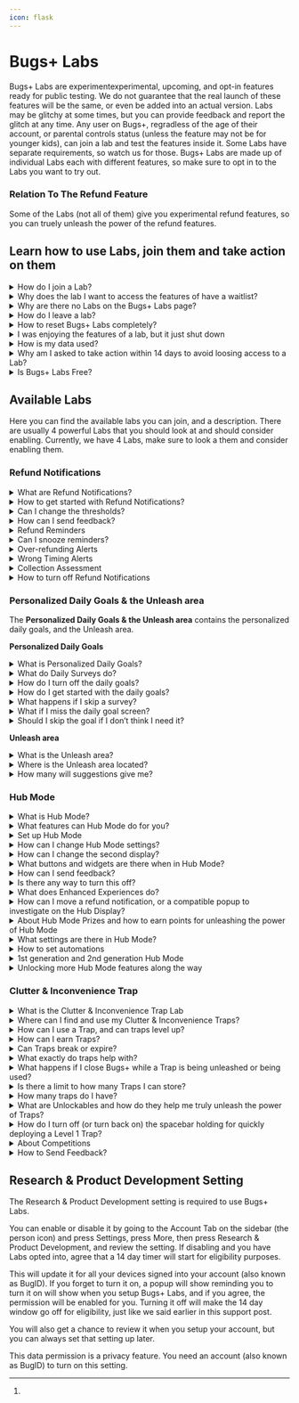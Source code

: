 ```yaml
---
icon: flask
---
```


# Bugs+ Labs

Bugs+ Labs are experimentexperimental, upcoming, and opt-in features ready for public testing. We do not guarantee that the real launch of these features will be the same, or even be added into an actual version. Labs may be glitchy at some times, but you can provide feedback and report the glitch at any time. Any user on Bugs+, regradless of the age of their account, or parental controls status (unless the feature may not be for younger kids), can join a lab and test the features inside it. Some Labs have separate requirements, so watch us for those. Bugs+ Labs are made up of individual Labs each with different features, so make sure to opt in to the Labs you want to try out.

### Relation To The Refund Feature

Some of the Labs (not all of them) give you experimental refund features, so you can truely unleash the power of the refund features.

## Learn how to use Labs, join them and take action on them

<details>

<summary>How do I join a Lab?</summary>

**To join a Lab, you will need to follow these steps to choose Labs to opt into:**

1. Go to the More tab on the sidebar (the 3 dots icon)
2. Tap Bugs+ Labs
3. Choose a lab you want to configure or opt into.
4. Follow the steps on the screen.

</details>

<details>

<summary>Why does the lab I want to access the features of have a waitlist?</summary>

Some labs require applying or waiting, while others, are open to the whole public. If you are given the option to **Add me to the waitlist** or **Apply To Access This Feature**, tap it, and we will consider adding you, or adding you to the lab when it gets released to the whole public. If you are given the option to **Join & Enable This Lab’s Features**, tap it and join the lab.

The best thing is that if you join a lab, the Bugs+ Labs features will stay until you leave or the lab shuts down.

If you get waitlisted, the wait won’t take long, so watch for the notification that says you get access!

Some Labs do this to make it so there is not too many people turning on a Lab in a short amount of time.

</details>

<details>

<summary>Why are there no Labs on the Bugs+ Labs page?</summary>

If there are no labs, there may be some Labs available but we did not roll out access to your user account. Rolling out is very quick, so make sure to stay tuned for new Labs there.

Also, some labs may require parental controls to be disabled, for example, if it has interaction features that we did not approve for kids yet)

</details>

<details>

<summary>How do I leave a lab?</summary>

Bugs+ Labs is made up of individual labs. If you want to opt out of a lab, you will need to do them separately. Labs are not enabled by default.

**You can follow these steps to choose a lab to leave:**

1. Go to the More sidebar tab (the 3 dots icon)
2. Press Bugs+ Labs
3. Select the lab you no longer want to be apart of
4. Press Opt Out & Reset Lab Data. This will opt you out of the lab, and remove associated data with the lab you chose.
5. Confirm that you want to opt out. You can always come back to a lab you opted out of, but it won’t contain your lab data.

**How to remove lab or test data when a lab shuts down:**\
If a lab shuts down or converts to an actual feature, we won’t transfer the data, since we may do major updates to it, but we will remove the lab data and if it turns into a feature, you can use new lab data. This is for privacy and compatibility reasons. There is no action that needs to be taken to do this, it is automatic, and we remove data within minutes or even seconds of shutdown.

</details>

<details>

<summary>How to reset Bugs+ Labs completely?</summary>

If you just want to opt out of a Lab, please follow the steps for leaving a Lab instead of resetting Bugs+ Labs. That will still remove that Lab’s data if you leave a Lab.

**If you want to reset everything in Bugs+ Labs instead of a simple leave, follow these steps:**

1. Go to the More tab on the sidebar (the 3 dots)
2. Press and hold the Bugs+ Labs button
3. After 3 seconds of holding the button, it should turn orange. Continue holding it.
4. After a few extra seconds, it will turn red and a 3 second cancellable countdown will start and it will say to continue holding to reset Bugs+ Labs.
5. When it says Reset Complete, stop holding. The Research & Product Development setting will turn off, all labs will be left, and the lab data will be removed. This won’t delete your game data.

</details>

<details>

<summary>I was enjoying the features of a lab, but it just shut down</summary>

Labs may shut down at any time with or without notice. This is since we can no longer handle a Lab, but usually we keep them. However, the best reason could be that the Lab has turned into an actual feature, thanks to your hard work, data and feedback. A simple test can go very far and turn into a feature release. This is not always the reason, but could be a possible reason.

</details>

<details>

<summary>How is my data used?</summary>

**Throughout all Labs:**

We don’t track your Bugs+ Labs data, but we may collect some essential data like how many times the user unleashed the power of a Labs feature, or at least tried to. We don’t create ”Lab Profiles” of you to try to track you down.

**Specific Labs:**

You can send Feedback or Glitch Reports to a Lab. We may try to see how many times you used a feature, unleashed the power of a feature, or tried to.

</details>

<details>

<summary>Why am I asked to take action within 14 days to avoid loosing access to a Lab?</summary>

Some Labs have strict guideline, while others have soft guidelines. Strict guidelines mean that you always need to follow them, while soft guidelines, you only need to follow the guidelines to maintain access, but you still need to follow the Bugs+ Rules all the time.

This means, if you don’t follow the suggested steps within 14 days, you will loose access to that specific Lab, but you will still maintain access to other Labs if possible. You will get reminders on the first day of that happening, the seventh day, then the last day of when you will loose access.

We will even give you reasoning.

The eligibility countdowns are lab-specific.

You can still use Bugs+ Labs during the countdown, but with limits, and don’t expect to go that far without fixing the issue.

<mark style="color:red;">**What will happen during that time? We won’t allow feedback, Glitch Reports, or collect required data during this time, if you miss the 14 days window, then if you want access back, you will need to go through any waitlists, and do any required steps, and any Lab data will be deleted as well.**</mark>

If you continue to loose access to a Lab a lot of times, you may get banned from Bugs+ since may be taking up resources and if a waitlist the time from the person who has accepted your request and any others for the Lab.

You may also get this notification if you are not using the Lab (for manually used Labs) or on Bugs+ (for continuous reminder or alert Labs, like detecting things in Bugs+, or reminding you of things, the reminder does not need to go off, but you still need to use Bugs+)

</details>

<details>

<summary>Is Bugs+ Labs Free?</summary>

{% hint style="success" %}
## Yes, Bugs+ Labs Is Free! $0, 0 Bug Points, 0 Stars, and 0 Refund Credits

Bugs+ Labs is always free and it will always be. No credit card required, no hidden fees, just helpful testing. This is like most other features in Bugs+. (I mean by most, things that dont cost Bug Points)
{% endhint %}

</details>

## Available Labs

Here you can find the available labs you can join, and a description. There are usually 4 powerful Labs that you should look at and should consider enabling. Currently, we have 4 Labs, make sure to look a them and consider enabling them.

### Refund Notifications

<details>

<summary>What are Refund Notifications?</summary>

Refund Notifications let you get reminders of when your Collection may be cluttered with duplicate cards, when you are refunding too many cards in a short amount of time (usually 15 minutes or less), or when it may not be a good time to refund (short on cards in your Collection). You get them via popups, and the duplicate detection feature will check for too many duplicates (more than 4 of the same card) regularly, but it is not real time checking, it happens every several minutes.

Refund Notifications are currently the first and main Lab.

</details>

<details>

<summary>How to get started with Refund Notifications?</summary>

Firstly, make sure you have an account (also known as BugID), if not, create one and merge signed out data with the new account.&#x20;

**Then, follow these steps:**

1. Go to the More tab on the sidebar (the 3 dots icon)
2. Tap Bugs+ Labs
3. Select Refund Notifications
4. Follow the steps on the screen.

</details>

<details>

<summary>Can I change the thresholds?</summary>

Currently you can’t change the sensitivity or add custom rules of what you think each notification should be, but the good news is that we may add this feature later on, and we have chose the thresholds based on user experience.

You can still send us feedback so we can add this feature or change the default thresholds or send us a Glitch Report, but it needs to involve a glitch to send Glitch Reports.

</details>

<details>

<summary>How can I send feedback?</summary>

You can send feedback by pressing Send Feedback after getting 3 Refund Notification. You can also send Glitch Reports from that Lab’s settings.

</details>

<details>

<summary>Refund Reminders</summary>

Refund Reminders are part of Refund Notifications. This will give you reminders for when you should start looking through your collection to refund cards. One card with lots of duplicate wont trigger it, so you need at least 2 different cards that have lots of duplicates for the alert to trigger. This comes with the Refund Notifications Lab.

</details>

<details>

<summary>Can I snooze reminders?</summary>

You can snooze reminders until you close Bugs+ by clicking the snooze button on the reminder.

</details>

<details>

<summary>Over-refunding Alerts</summary>

You can get alerts for when you seem to be refunding too many trading cards in a short amount of time. This comes with the Refund Notifications Lab.

</details>

<details>

<summary>Wrong Timing Alerts</summary>

You can get alerts for when it may not be a good time for refunding since you are short on trading cards, which could help users build up on trading cards when their Collection is very small, so they are more likely to build up. This comes with the Refund Notifications Lab.

</details>

<details>

<summary>Collection Assessment</summary>

With Collection Assessment, it can review your collection and give you a score. You can access this score by going to the Collection tab on the sidebar (the SD card icon) and clicking the circled check mark icon.

You can also see the score when investigating a Refund Notification.

You can also see the score on the Collection Assessment option in Hub Mode.

On the page, you will see a score name (see below), a colour for the score, and there will be 5 rings around the icon, and some will be coloured up or greyed out based on the score.

**What scores can I get?**

* **Good** - No cluttered trading cards (maintaining under 4 trading cards per card type), and at least 3 cards that are not Common or Uncommon. Colour: Green, 5 rings filled up.
* **Good - Collection can be improved** - 1 cluttered trading card (a card type that has more than 4 trading cards), or/and not having at least 2 cards that are not Common or Uncommon. Colour: Green, 4 rings filled up.
* **Average - Collection should be improved** - 2-3 cluttered trading cards (a card type that has more than 4 trading cards). Colour: Yellow, 3 rings filled up.
* **Attention needed - Collection needs improving** - 4-5 cluttered trading cards, or having more than 2000 Bug Points but less than 8000 Bug Points but have less than 10 trading cards. Colour: Orange, 2 rings filled up.
* **Trading card collection emergency - Collection must be improved** - More than 6 cluttered trading cards, or having 8000 Bug Points but have less than 25 trading cards. Colour: Red, 1 ring filled up.

**Taking Action:**

* This is your chance to remove the clutter before you find problems with it. You will get help along the way.
* The way to take action is to unleash the power of the refund assistant, sometimes it requires buying trading cards.
* If you are doing other things, use Hub Mode to multitask.
* The more severe the alert, the faster you should act.
* You might not notice it, but just like real life cleaning, it’s a good idea to clear your collection.

- The scoring assistant will give you more detail, but you can also activate the AI refund assistant as well straight from that screen without needing to go back to the main Collection area.

</details>

<details>

<summary>How to turn off Refund Notifications</summary>

To turn off Refund Notifications, follow the same steps for turning off a Lab.

1. Go to the More sidebar tab (the 3 dots icon)

2) Press Bugs+ Labs
3) Select Refund Notifications
4) Press Opt Out & Reset Lab Data. This will opt you out of Refund Notifications. Even though it mentions a reset, it won’t reset anything unless Refund Notifications stores something like settings.
5) Confirm that you want to opt out. You can always come back to Refund Notifications.

</details>

### Personalized Daily Goals & the Unleash area

The **Personalized Daily Goals & the Unleash area** contains the personalized daily goals, and the Unleash area.

**Personalized Daily Goals**

<details>

<summary>What is Personalized Daily Goals?</summary>

When enabled, Once a day, Bugs+ will ask you if you want a daily goal. If so, a short survey will show to personalize the goals further. The goals are based off the survey responses and your data. This is generated by AI. This can help you plan what you will do in Bugs+.

</details>

<details>

<summary>What do Daily Surveys do?</summary>

Daily Surveys will help the AI with selecting a goal for you. You will get this when you choose you want a goal on the popup. They are very short surveys, but they will still help.

</details>

<details>

<summary>How do I turn off the daily goals?</summary>

To do this, follow the same steps for opting out of a lab.

**You can follow these steps to choose a lab to leave:**

1. Go to the More sidebar tab (the 3 dots icon)
2. Press Bugs+ Labs
3. Select Personalized Daily Goals
4. Press Opt Out & Reset Lab Data. This will opt you out of the lab, and remove associated data with the lab you chose.
5. Confirm that you want to opt out. You can always come back to a lab you opted out of, but it won’t contain your lab data.

</details>

<details>

<summary>How do I get started with the daily goals?</summary>

Firstly, make sure you have an account (also known as BugID), if not, create one and merge signed out data with the new account.&#x20;

**Then, follow these steps:**

1. Go to the More tab on the sidebar (the 3 dots icon)
2. Tap Bugs+ Labs
3. Select Personalized Daily Goals
4. Follow the steps on the screen

</details>

<details>

<summary>What happens if I skip a survey?</summary>

You will still get a goal unless you chose No Thanks on the queetion asking if you want a goal for today, but it won’t be personalized, and it will only get it from your game data.

</details>

<details>

<summary>What if I miss the daily goal screen?</summary>

You will need to wait another day. This is since it is a **daily goal** not an on demand goal, but we may change it so if you miss the window or forget, you can get reminders.

</details>

<details>

<summary>Should I skip the goal if I don’t think I need it?</summary>

You should see and screenshot the goal for reference later on today, since you may not know you may need it, but it is up to you.

</details>

**Unleash area**

<details>

<summary>What is the Unleash area?</summary>

Part of **The Personalized Daily Goals & the Unleash area** Lab, it contains the Unleash area. The Unleash area shows suggestions on what power you could actually be unleashing. From new Labs, to suggestions and more, you may find your new best feature or get a good insight.

You can even setup new features with it.

</details>

<details>

<summary>Where is the Unleash area located?</summary>

You can find the Unleash area after enabling the associated Lab by going to the More tab on the sidebar (the 3 dots) and clicking the “Unleash the power of“ button.

Or, if you want to find new powers to unleash while you do other things, go to the “Unleash & Setup“ area on Hub Mode. However, setting up new features straight from the hub requires Level 37, but you can always plan to setup features by discovering features to setup with Unleash & Setup.

</details>

<details>

<summary>How many will suggestions give me?</summary>

You will get as many useful and relevant suggestions as possible.

</details>

### Hub Mode <a href="#research-development" id="research-development"></a>

<details>

<summary>What is Hub Mode?</summary>

Hub Mode lets you nominate a computer that is signed into your BugID to act as a Hub while inactive. The Hub you add is like a second display while you are using your other computer, and you can do lots of things with it.

</details>

<details>

<summary>What features can Hub Mode do for you?</summary>

You can do these features, and more, right from your Hub:

* **Check notifications:** There is no longer a need to close what you are doing to check your notifications - you can do it from Hub Mode.
* **Check your Bug Points and Stars balance, plus check your Level & XP**: You can check on your balance without switching windows.
* **Check on the Common & Uncommon (and sometimes other rarity) Shop items**: You can quickly buy Common and Uncommon trading cards from the Hub Display, but nothing else. You need to use the Main Display for the Shop if you want more exclusive items. You will get reminded if you try to get an item that is not available to buy on Hub Mode, and to use your Main Display. **If you have Level 15 in Bugs+, you can also get Rare items from Hub Mode not just only Common & Uncommon.**
* **Use it as an optional second display for some quizzes**: On some quizzes like the ones where you have to find what bug is that, you can put the image bigger on the Hub and the responses and question on the main screen.
* **Check your Collection and refund trading cards**: Need to get some quick Bug Points while you are actively doing another things?  Or, want to see how your collection is going? You also can see your collection and refund trading cards on the Hub.
* **Tips & tricks while you progress through the game**: While you are doing other things, the Hub will show some tips for you to unleash the power of every once in a while. (If you don’t remove the Tips widget, if you did, you will need to add it back.)
* **Hub enhanced or exclusive experiences**: Some parts in Bugs+ take advantage of the second display, or require one.
* **Widgets**: Check on your widgets, whether if it is daily quest widgets, or checking your notification count.

- **And Many More**: There may be some we have not documented, and also, watch out for Lab updates and unleash the power of them!

</details>

<details>

<summary>Set up Hub Mode</summary>

Firstly, make sure you have opted into the Lab, since this is an experiment.

1. Firstly, you will setup the main device. You can always change this later. See the steps below to learn how.
2. Go to the More tab on the sidebar (the 3 dots), and press Setup Hub Mode. Make sure to do this on the Main device (the one you normally use as the main display)
3. Then, confirm that this is the main device. It should say that you will need to do this on the second device. Keep the screen open while you setup the second device.
4. On the Hub Device (the second display), go to the More tab on the sidebar (the 3 dots icon), and press Setup Hub Mode.
5. It should popup saying that there is a main display, and this device will be the Hub Device. You can choose to continue with the Hub Mode setup, or to change the Main display.
6. Choose how to activate Hub Mode. You can either choose after 9 seconds inactivity time, or by tapping Hub Mode on the Home tab on the sidebar (the house icon, but it is opened by default every time you open Bugs+, if you don’t change the tab). You can always activate Hub Mode via the Home tab regardless of setting. Choosing 9 seconds inactivity time will close off what you are doing on Bugs+, so be careful when using this during a quiz or a time sensitive event.
7. Add widgets to Hub Mode, or leave it with the default widgets. Widgets are useful information cards on Hub Mode.
8. Choose every how often to update Hub Mode. You can choose every 4 seconds for people who use Hub Mode a lot, or every 9 seconds for people who don’t usually use hub mode. Timing matters since if you launch an activity that involves Hub Mode, it will wait, but it may be slower for Hub Mode to change to the activity. Hub mode will always update every 4 seconds in a time sensitive activity.
9. Confirm your settings and click Ok.
10. On the first device, press Sync Hub Mode to finish Hub Mode setup, or re-open Bugs+ anytime to sync.

You can always change your settings later.

</details>

<details>

<summary>How can I change Hub Mode settings?</summary>

When the Hub Device is in Hub Mode, tap Hub Mode Settings. Or, go to the More tab (the 3 dots icon) on the sidebar on the second device, and press Setup Hub Mode. You won’t have to go through the setup again if it is already setup, so you can easily change settings.

</details>

<details>

<summary>How can I change the second display?</summary>

Firstly, access Hub Mode Settings. When the Hub Device is in Hub Mode, tap Hub Mode Settings. Or, go to the More tab (the 3 dots icon) on the sidebar on the second device, and press Setup Hub Mode.

Then, select Re-Nominate Hub Device. On the device you want to promote to be the Hub, go to the More tab (the 3 dots icon) on the sidebar, press Setup Hub Mode and select Make This Device The Hub, and confirm. Then, on the primary display (the old Hub) press Next, then OK on the screen you we’re on before.

</details>

<details>

<summary>What buttons and widgets are there when in Hub Mode?</summary>

Here are the menu items on the main screen of the Hub Device while in Hub Mode:

* Notifications
* Trading Cards (Collection)
* Shop
* Currency & Levels (check on your Bug Points, Stars, Levels & XP)
* Enhanced Experiences (if there is a Hub Mode Enhanced Experience, you can load it quickly here if it is not refreshing in the time you want it to).
* Daily Quests (check on your daily quests before you go on to do it)

- Hub Mode Settings
- Send Hub Mode Feedback (will only show when you are invited to give feedback. Invites are random while you are playing.)
- Collection Assessment (only available if the Refund Notifications Lab is enabled)
- Tips & Tricks (you can also see a single tip that changes by using the Tips widget)
- Unleash & Setup (requires Level 37) (setup new features for your Main Device straight from the Hub)
- We will add more over time after we think we need more, and after the Lab is confirmed to not shut down.

Here are the widgets you can add (add, remove or arrange them in the Widgets area of Hub Mode Settings, you can add up to 4 widgets (sometimes you can add up to 5 if you unlocked the ability to), make sure not to clutter your screen, 2 widgets if fine but you can add more.):

* Tips & Tricks (get tips while you play, this is the widget enabled by default.)
* Notifications Count (check your amount of notifications without going to check)
* Daily Quests Status (check if there are new quests, or if you have completed some and need to claim the rewards)
* Feedback Opportunities (see the time until your next opportunity to send feedback)
* Level (check on your level quickly)
* Bug Points count (requires Level 10, or else you have to check manually from Currency & Levels) (check the amount of Bug Points you have quickly)

- We are adding more widgets over time after we have confirmed that the Lab is not shutting down.

</details>

<details>

<summary>How can I send feedback?</summary>

Watch out for Send Hub Mode Feedback to appear on the Hub Display. This will appear randomly, and will remove itself after a few minutes after appearing, so make sure to look for that. You can get reminders on when you can send feedback by adding the Feedback Opportunities widget. The widget will flash when it’s close to a opportunity to send feedback, so it may not be for you if you don’t want flashing widgets.

</details>

<details>

<summary>Is there any way to turn this off?</summary>

Yes there is! You can do it with the same way that you turn off a single Lab.\
We would like your feedback if possible, so wait for the feedback period to come first, it’s optional, but appreciated.

</details>

<details>

<summary>What does Enhanced Experiences do?</summary>

Enhanced Experiences are areas in Bugs+ that take advantage of 2 computers at the same time, or require one.

</details>

<details>

<summary>How can I move a refund notification, or a compatible popup to investigate on the Hub Display?</summary>

If you select Move To Hub Display on a refund notification, you can quickly see the context on the Hub Display, and take action if needed, without dropping what you are doing.

Some other popups may have a system like this as well.

</details>

<details>

<summary>About Hub Mode Prizes and how to earn points for unleashing the power of Hub Mode</summary>

**The real answer is - Hub Mode gives rewards:**

If you unleash the power of Hub Mode a lot, we will give you rewards. You can check your prize status in the Rewards & Freebies area in Hub Mode Settings.

**What Prizes May I Claim?:**

* **Bronze** - You will get 1000 Bug Points. Simply unleash the power of Hub Mode 10 times.
* **Silver** - You will get 1500 Bug Points. Simply unleash the power of Hub Mode 17 times.
* **Gold** - You will get 2000 Bug Points and 10 Stars. To get this, unleash the power of Hub Mode 24 times.
* **Gold Plus** - You will get 3000 Bug Points and 20 Stars. To get this, unleash the power of Hub Mode 32 times.
* **Platinum** - You will get 4000 Bug Points and 30 Stars. To get this, unleash the power of Hub Mode 44 times.
* Beyond Platinum, you will get 750 Bug Points every 10 times you unleash the power of Hub Mode.

**I‘ve went past Platinum, how can I get a tier reset to get more prizes?**

We will do tier resets along the way, so we may notice you have went past platinum, so we may reset your tier shortly. Take the gift offer we mentioned earlier as a chance while you wait. But good job getting platinum!

**Does feedback count?**

We will be happy to give out a 850 Bug Points gift for helpful feedback. You will get notified if you get selected.

**Why do I get paid for this?**

It’s still in it’s testing stage, so Bugs+ Labs may give incentives from time to time to boost the chances of the Lab succeeding - and to get feedback to find out if we should continue with this specific Lab.

</details>

<details>

<summary>What settings are there in Hub Mode?</summary>

**Firstly, let’s unpack how to even go to Hub Mode Settings:**

When the Hub Device is in Hub Mode, tap Hub Mode Settings. Or, go to the More tab (the 3 dots icon) on the sidebar on the second device, and press Setup Hub Mode. You won’t have to go through the setup again if it is already setup, so you can easily change settings.

**Hub Mode Settings:**

Below, you can see what settings there are in Hub Mode Settings.

Each heading below are the actual name for the setting.

**Activating Hub Mode**

Clicking on the **Activating Hub Mode** setting in Hub Mode Settings will let you select how to activate Hub Mode. Here are the options

* Activate after 9 seconds of inactivity. **Warning that this will close off anything you are doing on Bugs+ during that time to go to Hub Mode, so choose with caution.**
* Activate by clicking Hub Mode on the Home tab on the sidebar (the house icon)

**Refresh Rates**

Clicking on the **Refresh Rates** setting in Hub Mode Settings will let you select how often Hub Mode updates, and more. Here are the sub-sections:

_How often Hub Mode updates_

Here you can select how often Hub Mode activates to change widget details, check for Enhanced Experiences, and more. Here are the options:

* Every 4 seconds: Perfect for Hub Mode-intense users that always need up to date data ready for unleashing.
* Every 9 seconds: For people who don’t use Hub Mode widgets and quick details much.

_When to check for Enhanced Experiences_

Here you can choose when Enhanced Experiences should be checked for. Enhanced Experiences will show up for example in quizzes and more places. Here are the options:

* Check for Enhanced Experiences when Hub Mode refreshes: When a compatible experience is detected, a 4 second countdown will start on your Hub Device so you can decide if you want an enhanced experience. You can always click Enhanced Experiences on Hub Mode to check manually. This is the default option.
* Start manually by clicking Enhanced Experiences on Hub Mode: Useful if you want to decide manually.

**Widgets**

Clicking on the **Widgets** option in Hub Mode Settings will let you add, remove and rearrange Hub Mode widgets.

**Tips & Tricks Widget Rotation Style**

Clicking on the **Tips & Tricks Widget Roration Style** option in Hub Mode will let you select the style of how the Tips & Tricks widget changes. This does not apply to the Tips & Tricks area in Hub Mode, only the widget if enabled. Here are the options:

* **Unleashed:** Get a truely unleashed and detailed tip that changes every minute. Perfect if you need a tip of the minute. This is the default option.
* **Brief:** Get a quick, and short but helpful tip that changes every 15 seconds. Useful if you need a tip that changes nearly every time you look at your Hub Device.

**Rewards & Freebies**

The **Rewards & Freebies** option lets you see the prizes you got from unleashing the power of Hub Mode, how many times you unleashed the power, your current tier and more. See the Hub Mode Prizes for more info.

**Re-Nominate Hub Device**

Firstly, access Hub Mode Settings. When the Hub Device is in Hub Mode, tap Hub Mode Settings. Or, go to the More tab (the 3 dots icon) on the sidebar on the second device, and press Setup Hub Mode.

Then, select Re-Nominate Hub Device. On the device you want to promote to be the Hub, go to the More tab (the 3 dots icon) on the sidebar, press Setup Hub Mode and select Make This Device The Hub, and confirm. Then, on the primary display (the old Hub) press Next, then OK on the screen you we’re on before.

**Unlocked Features**

The **Unlocked Features** option lets you manage configurable features that relate to Hub Mode additions that you unlocked based on your Level in Bugs+.

This includes:

* **Dark Mode -** Unlocked at Level 27, this lets you turn on or off Dark Mode.
* **2nd Generation Hub Mode** - Unlocked at Level 32, this unleashes more features and a cleaner display.
* **Turn on or off Limited Time Features** - Unlocked at Level 50, this lets you turn off any Limited Time features until there is different Limited Time Features, or turn it back on if it is already off.

**Automations**

Here you can setup automations to help you in the main game in Bugs+, or automate actions in Hub Mode. You need Level 35 or higher to use this feature.

**Disconnect & Reset**

The **Disconnect & Reset** options lets you disconnect the Main Device from the Hub Device. Here are the reset options:

* Disconnect & Disable - Disconnects the Main Device from the Hub Device, while keeping data.
* Disconnect & Reset - Disconnects the Main Device from the Hub Device, and remove settings and set it up again. Please note like other resets, it will keep the Hub Mode Prizes rewards but reset the progress.
* Cleanup - Keeps data but removes all widgets and puts the Tips & Tricks Widget Back. Hub Mode will also activate after 9 seconds after inactivity unless changed.

</details>

<details>

<summary>How to set automations</summary>

If you get Level 35, you can setup automations. These help you in the main game and Hub Mode, but you need Hub Mode to manage them since the Hub stores the data of Automations.

**Where to setup automations**

Go to Hub Mode Settings, then press Automations

**What can I automate?**

* Using daily quest refresher items
* Unleash & Setup certain new Labs
* Buy some Rare cards using Bug Points when buying cards is needed to increase the Collection Accessment score
* Smart Goals (powered by AI) - The AI will set a goal to buy a certain trading card, buzz you on your Hub Display, and track the goal. This could be a limited time card you don’t have, or anything! (Requires Automations Starter or Automations Plus)
* Renovate your Hub Mode widgets
* Much more automations from the Automations Library.

**How many automations can I have**

You can have up to 3 automations with no Automations Starter or Automations Plus, but if you pay Stars to get more features, it may vary.

**Upgrade your automations**

Even though Bugs+ Labs is meant to be free, we are sneaking in paid automations as a exemption to trial it. With a paid version of Automations, you can truely unleash the power. It only costs some Stars each month.

This is just a test to see we how well it goes, but you can take advantage of it, it may not be in the actual versions if there is actually any. If we cancel the test everyone will get the features in Automations Plus.

Here’s an overview in what each paid plan means:

_Automations Starter_

Automations Starter gets you everything that is included in the Automations, plus:

* Smart Goals Powered By AI - Hub Mode will randomly set goals, buzz your display, and tell you all about the goal, then make a countdown until it will fulfill the goal when there is enough bug points, plus some that won’t cause any trouble in the user’s gameplay after, to buy it.
* AI Powered Suggestions - Just Ask to craft a special made automation just for you
* Backup Automations To The Cloud - Tiered of Hub Mode storing automations on the device - Well, we will backup your automations on the cloud instead of only your device.
* Prioritised Automation Running And Checking - Instead of checking once and a while, your device will check every 2 syncs for automations.
* 6 automations space instead of 3

Just Pay 6 Stars Each Month, get started in the Upgrade area in the automations area of Hub Mode.

_Automations Plus_

Automations Plus gets you everything that is included in the Automations, plus:

* Includes features from Automations Starter, plus more
* Extra Prioritised Automation Running And Checking - Instead of checking once and a while, your device will check every 1 syncs for running automations, unlike Starter and having no paid plan.
* 9 automations instead of 6 or 3 (based on what plan you are upgrading from)
* Chat with a AI chatbot to maximize automations

Just Pay 11 Stars Each Month, get started in the Upgrade area in the automations area of Hub Mode.

</details>

<details>

<summary>1st generation and 2nd generation Hub Mode</summary>

**1st generation Hub Mode**

This is the original design we are testing. It has a detailed display, but sometimes may be cluttered to some people. This is the first rolling out period of features!

**2nd generation Hub Mode**

This is the next design we think will work better. It has a cleaner display, with spaced out buttons and widgets. There is also extra features, and this is the second rolling out period of features!

It even has some more experimental features and designs.

Unlocked at Level 32, you may find a new generation to unleash.

</details>

<details>

<summary>Unlocking more Hub Mode features along the way</summary>

You can unlock extra Hub Mode features along the way, alongside the built-in features, based on the Level you earned in Bugs+. The Level is your Bugs+ Level, not your Hub Mode-specific rewards tier. Levels are not only for Hub Mode, they also unlock Non-Hub Mode features as well which you can use in the main game not just Hub Mode.

This is to make Bugs+ engaging, and to roll out features in Hub Mode over time, sometimes to make sure people don’t make mistakes with the quickly get Trading Cards from the shop feature.

Passing a Level or getting a Level means you can keep the perks of that Level, not just the Hub Mode features.

You will get a notification when you unlocked extra Hub Mode Features.

**Level 1: Built-in Hub Mode Features**

This includes all the features we explained above that did not mention a minimum level. So Enhanced Experiences, Settings, Some Widgets and the other ones that don’t need a level to get. So, all the core features. There is actually a lot of these, and this is what takes up the most of all the features.

**Level 10: Check on your Bug Points quickly without needing to go to the Currency & Levels area**

Getting Level 10 in Bugs+, alongside all the other features you unlock like more Shop items that are not related to Hub Mode, **you can also check on your Bug Points quickly without needing to go to Currency & Levels, with the Bug Points Count Widget**.

Even without Level 10, you can still go to Currency & Levels to check on your Bug Points. You can also check your Stars and Levels, alongside Bug Points as well if you use Currency & Levels.

You can get the Levels Widget by adding it in the Widgets area.

**Level 15: Unlock the ability to get Rare cards from Shop area in Hub Mode**

Getting Level 15 in Bugs+, alongside all the other features you unlock like more features that are not related to Hub Mode, **you can also unlock the ability to get Rare cards not just only Common & Uncommon.**

This is very useful to get that Rare card you really want quickly. In this level, you won’t be able to get Ultra Rare, Legandary, Ultra Legendary, and Limited, but you may unlock some of those later. This is since the more you level up, the more likely you are not going to make mistakes on the Shop on the Hub Device.

You still can’t spend Stars on the Shop on Hub Mode, but you can still spend Bug Points. If you need to use Stars, you can still do it on the Main Device.

**Level 20: Unleash the power of the AI Refund Assistant right from your Hub Device**

Getting Level 20 in Bugs+, alongside all the other features you unlock like more features that are not related to Hub Mode, **you can also unlock the ability to use the AI Refund Assistant while the Hub Device is in Hub Model without needing to go to the AI refund assistant on your Main Device.**

Simply activate it from the list icon on the Trading Cards (Collection) area on your Hub Device, or from the Collection Assessment if there is a recommendation.

**Level 25: Get one extra widget space**

Getting Level 25 in Bugs+, alongside all the other features you unlock like more features that are not related to Hub Mode, **you will also get one extra widget space to add to Hub Mode.**

This means you will be able to add 5 widgets maximum instead of 4 widgets maximum. This is your chance to share feedback if 5 is too much, too little or just right.

**Level 27: Dark Mode**

Getting Level 27 in Bugs+, alongside all the other features you unlock like more features that are not related to Hub Mode, **you will also get early access to Dark Mode in Hub Mode.**

You can turn on Dark Mode once unlocked in the Unlocked Features area of Hub Mode Settings.

**Level 30: More opportunity time for sending feedback**

Getting Level 30 in Bugs+, alongside all the other features you unlock like more features that are not related to Hub Mode, **you will get an extra minute in every time window for sending feedback, so you have more time to send feedback before the opportunity goes away.**

**Level 32: Second generation of Hub Mode**

With the second generation, it has a cleaner display, and some more features. You will get an initial chance to turn it on or leave it off, but you can awlays find it in Unlocked Features in Hub Mode Settings.

**Level 35: Automate Bugs+ actions**

At Level 35, you can start making automations, exclusive to Hub Mode. Take this as a chance to enhance your gameplay! See the automations information for more details.

**Level 37: Setup new features straight from Hub Mode**

You can setup new Bugs+ features for your Main Device, straight from the Hub, even if it is not a suggestion in Unleash, once you reach Level 37. You still need to enable the **The Personalized Daily Goals & the Unleash area** for this to work. You can do this in Bugs+ Labs.

This adds an area called Unleash & Setup to Hub Mode.

**Level 40: Unlock the ability to get Ultra Rare & Legendary Cards in the shop area of Hub Mode, and spend stars in tue shop area of Hub Mode**

Getting Level 40 in Bugs+, alongside all the other features you unlock like more features that are not related to Hub Mode, **you can also unlock the ability to get Ultra Rare & Legendary cards not just only Rare, Common & Uncommon. You will also be able to spend Stars in the shop area of Hub Mode.**

This is very useful to get that Ultra Rare or Legendary card you really want quickly. In this level, you won’t be able to get Limited cards. This is since the more you level up, the more likely you are not going to make mistakes on the Shop on the Hub Device.

Unlike other Levels, you will be able to spend Stars as well as Bug Points.

**Level 50 - Unlock Limited Time areas in Hub Mode**

Getting Level 50 in Bugs+, alongside all the other features you unlock like more features that are not related to Hub Mode, **you will also be able to use Limited Time areas in Hub Mode, that are for certain events, or just limited time in general.**

This will help you in some events that have a dedicated interface (unlike BugOn), and you will also be able to use time limited features, that either help you, or are for fun.

This is a thank you from the Bugs+ Team. This is meant as a compensation for there not being any more rewards for Hub Mode after Level 50.

You will also see an option to turn off or on any limited time Hub Mode features in the Unlocekd Featuees area of Hub Mode Settings.

</details>

### Clutter & Inconvenience Trap <a href="#research-development" id="research-development"></a>

<details>

<summary>What is the Clutter &#x26; Inconvenience Trap Lab</summary>

The Clutter & Inconvenience Trap lets you automatically "leash" c[^1]lutter, and make some inconveniences faster to solve. Its a earned item that you can use. You need to enable it in Bugs+ Labs before using.

</details>

<details>

<summary>Where can I find and use my Clutter &#x26; Inconvenience Traps?</summary>

You can find your Clutter & Inconvenience Traps by going to the More tab on the sidebar (the 3 dots icon) and clicking Clutter Traps.

</details>

<details>

<summary>How can I use a Trap, and can traps level up?</summary>

**How Can I Use A Trap?**

There are two ways to Use A Trap. One is the main way, the other is a quick way.

_The main way - highly recommended_

You can use a Trap by going to the More tab on the sidebar (the 3 dots icon) and clicking Clutter Traps, then press Use A Trap.

This is the way that always existed, and is recommended due to you can see how many traps you have, level up your traps and more.

_The quick, rush way - for time sensitive events_

If you need to use a trap, but can’t navigate to the menu for doing it, like in time sensitive times, you can quickly deploy a Level 1 Trap by using only the Spacebar on the computer. This is very useful for when you are doing special quizzes and want to free up some trading cards to get rewards and clear inconveniences, but only need a Level 1 Trap.

Please consider using other ways as well if possible, and the Clutter & Inconvenience Trap Lab still has to be enabled.

But here is how.

1. Hold down the Spacebar
2. You should see Deploy A Level 1 Trap, Traps Menu, and Cancel. Continue holding, or press Deploy A Level 1 Trap to do it quicker, or you can press Traps Menu to quickly rush to the Traps menu we talked about above. (Clutter Traps menu, you can always go to it manually by going to the More tab on the sidebar \[the 3 dots icon] and selecting Clutter Traps).
3. Continue holding. You see a 3 second siren countdown.
4. After the countdown goes off (and you have enough traps, like always and you see Basic Level 1 Trap Deployed, it will be deployed.

There is way to turn this off in Easy Activation Options we will talk about later.

**About Trap Levelling Up:**

If you use multiple Traps at the same time, they will Level Up, which provides more durability, more Trap action time, and some special perks. To use multiple Traps, press Level Up the amount of times you want to Level Up, . You can level up with of a maximum of 5 times in one usage session, and a new usage session starts when the maximum time is reached, or when the trap breaks, or when the user exits out of Bugs+.

_What Each Trap Level Does and it is best used for:_

* **Level 1:** - Use 1 Trap At The Same Time To Get This Level - 12 Minutes Trap Action Time - It can do up to 5 successful trap actions until it breaks. - No special perk - Best used for general uses.
* **Level 2:** - Use 2 Traps At The Same Time To Get This Level - 22 Minutes Trap Action Time - It can do up to 14 successful trap actions until it breaks. - Special Perk: The Trap Will Automatically Refund Low Refund Value cards without a 3 minute timer, but this won't apply to higher refund value cards. - Best used for times when you are doing minor spring cleaning to your collection, but still doing small things, but still want to ensure that your collection is safe from clutter and avoiding inconveniences.
* **Level 3:** - Use 3 Traps At The Same Time To Get This Level - 34 Minutes Trap Action Time - It can do up to 21 successful trap actions until it breaks. - Special Perk: Includes the other perks from Level 2, plus, the refund timer is speeded up by a minute. - This is the mid-level, and it is getting powerful, so it is best used for cleaning a medium amount of clutter.
* **Level 4:** - Use 4 Traps At The Same Time To Get This Level - 48 Minutes Trap Action Time -  It can do up to 31 successful trap actions until it breaks. - Special Perk: Includes other perks from Level 2, Level 3, plus the system considers clutter as 3 or more cards instead of 4 or more cards, allowing for easier usage. - Best used for when your Trap usage is getting bigger but you don’t need to use more traps.
* **Level 5:** - Use 5 Traps At The Same Time To Get This Level - 60 Minutes (1 hour) Trap Action Time -  It can do up to 41 successful trap actions until it breaks. - Helps you a **LOT** in unleashing the power. - Special Perk: Includes other perks from Level 2, Level 3, plus the refund max cards at the same time limit is temporarily increased to 11 instead of 5. - Best used for some serious and huge events, such as major collection cleaning, you see a huge increase in clutter, collection emergencies, and one hour or more in a row long Bugs+ sessions. - You also need to get the Higher Trap Levels Unlockable as well as having enough traps to use for Level 5.

</details>

<details>

<summary>How can I earn Traps?</summary>

You can earn traps by doing any of these actions:

* **Start using Clutter & Inconvenience Traps for the first time** - You will get a 2 traps instantly after you go enable Clutter & Inconvenience Traps. This will help the player boost their first time using Clutter & Inconvenience Traps so they can test it, or help them level up their trap usages.
* **If the game gives you a boost** - There is 2 types of Trap Boosts. If you get a Trading Card emergency score (if the refund lab is enabled) or it seems like the clutter or inconveniences are continuously (not only once) holding you down, you will get a Trap to help you, and a suggestion that you should use Traps to solve the issue. This bonus will only happen once a month as a limit per type of boost, so that is up to 2 boosts a month.
* **Get Level Up Bonuses** - Every 6 times you Level Up, you will get 1 trap. If you enable Clutter & Inconvenience Traps for the first time, you can claim Trap bonuses you missed out on when you weren't using the Clutter & Inconvenience Trap Lab, for every 5 levels up to Level 25, so up to 5 traps you can get. You can still get 1 Trap for 6 levels you get after enabling it, with no limit.
* **Give valuable feedback** - If the developers think your Feedback is valuable, they may give you 1 Trap as a thank you. This will be given to high quality feedbacks, so simple It's Good feedback responses without elaborating may not be given a bonus to. This bonus applies to all Labs that you gave valuable feedback to, so it could boost the other bonuses you get from other Labs.
* **Get them in limited time Events** - You may get a Trap as a gift in limited time events, since sometimes the developers sneak in rewards for users of a specific Lab as a bonus.
* **Get bonus Traps from Daily Quests** - If you complete Daily Quest tasks, you may get 1 or 2 Traps. This does not happen all the time, and it is random - very easy or normal quests are more rarer to trigger a bonus Trap, More involved quizzes have a higher chance, and harder quests have the highest chance.
* **Get all the answers correct in a Quiz** - If you get all the answers in a quiz correct, you may get 1 or 2 Traps. You can only get this bonus 3 times a month per type of quiz. You may not get this bonus if the quiz is very easy, but there is still a chance, but easy quizzes get the minimum amount of bonus Traps.

</details>

<details>

<summary>Can Traps break or expire?</summary>

**Can Traps Expire:**

Traps can only expire if they are active, and you reach the maximum amount of time a Trap can be active, based on trap levels. Traps can’t be wasted if you did not unleash the power of them - they are fully refunded back to you if you don’t successfully use them. To make a Trap have more time without expiring, use the Level Up feature to batch multiple traps.

**Can Traps Break:**

Yes, they can. They have a set amount of usage based on Trap batching and Trap Levels. After that time, the trap will break and show a popup saying that the trap has broken, and if you need to use another one. The amount of usage is how many trading cards is involved in the actions of that usage session. If you cancel a pending action of that trap, it won’t count towards it breaking.

</details>

<details>

<summary>What exactly do traps help with?</summary>

Here is what traps can do for you.

**Find & Refund Clutter**

The trap can leash clutter, and then add it to the refund list. This is very useful for resolving refund notifications, refund issues, when in a special event, for your daily, weekly, or monthly cleaning sessions if you want there to be any or even for general Bugs+ sessions. This traps the **Clutter** part of Clutter & Inconvenience.

Once clutter is detected, a 4 second countdown will start, followed by a 3 or 2 (sometimes even instant) minute timer (based on Trap Levels and Batching). Unleash the power of batching and Trap Levels to unleash the power of Traps.

**Quickly Buy Trading Cards When You Are Short On Cards**

If you are short on cards, the Trap can get you some trading cards (it will try to avoid duplicates, but sometimes it does not avoid it to help boost your collection further) to boost your collection. The system will get a mix of Common, Uncommon and Rare cards, with your Bug Points balance in mind. It does not use Stars or buy expensive items, its designed not to drain your points. This traps the **Inconvenience** part of Clutter and Inconvenience.

Once you are short on cards, a 6 second countdown will start with info saying it will buy some trading cards in a few seconds. You can cancel it, or start the process. If you don’t respond it will do it anyway.

**Misc Features & Strategic Use**

If you unleash the power of batching (Trap Levels), you may get lowered countdowns, instant countdowns or you may find out you really unleashed the power of your Collection. This is something useful to note.

</details>

<details>

<summary>What happens if I close Bugs+ while a Trap is being unleashed or being used?</summary>

If you don’t manage to make it to the end of the Trap and Bugs+ crashes or you close it, and you did not unleash at least 40% of the power, some Trap Levels have compensation.

**What Compensation Does The Trap Level I Am Using Have:**

_Using a trap, but the Trap did not unleash its power, while using Bugs+_

* General Compensation: Get the Traps you used back - full refund. General thing in the Traps system.

_For closing Bugs+, or Bugs+ Crashing_

There is higher compensation since we can’t track stuff that does not save to the servers.

* Trap Level 1 - No Compensation due to that the compensation for Trap Level 1 can be easily misused
* Trap Level 2 - You can get 10 minutes of trap action time with 4 uses until it breaks as soon as you agree to the compensation rules. If the power is not unleashed just like the normal way, you will get a single Trap.
* Trap Level 3 - Get 2 Traps
* Trap Level 4 - Get 3 Traps
* Trap Level 5 - Get 3 Traps

Unleash the power of the Level Up feature by batching up cards to get compensation plus lots of other perks.

</details>

<details>

<summary>Is there a limit to how many Traps I can store?</summary>

Yes. You can stack up to **50 Traps** at the same time. Getting more Traps than that will give you a notification in your Notifications, but you won’t get the Trap that exceeds the limit. Think of it like the maximum storage in a real life box where you store your Traps.

**How to free up space**

You don’t really need to free up space, just unleash the power of them, don’t waste them to free up space. It is not like computer storage that you would have on your phone, it’s a digital Trap that can actually be unleashed.

But, using Traps does free up space.

</details>

<details>

<summary>How many traps do I have?</summary>

You can see how many Traps you have by going to the More tab on the sidebar (the 3 dots icon) and clicking Clutter Traps, then look at the amount of Traps you got, it will appear on the screen.

</details>

<details>

<summary>What are Unlockables and how do they help me truly unleash the power of Traps?</summary>

Unlockables are unlockable features that can extend the available features in the Traps system. You can unlock them by completing specific tasks.

**What Unlockables are available?**

_Higher Trap Levels_

The Higher Trap Levels Unlockable allows you to use Trap Level 5 (batching 5 cards gives Trap Level 5) if you have enough Traps to use (5 Traps). Making users have to unlock it will prevent users who are new to the Traps system from wasting their hard earned Traps.

To unlock it, follow these steps:

1. **Have some experience in the Traps system** - Have a total of 3 or more different trap sessions.
2. **Check-in by going to the Use A Trap menu** - After doing the step above, Complete the short tutorial by going to the Use A Trap Menu and completing the short Leveling Up tutorial. This will show how to Level Up your traps if you did not know already, and tell you that you can use the new Level 5.

_Competition Time_

The Competition Time Unlockable lets you compete in Competitions with friends or with the Bugs+ global leaderboard system (which means anyone).

**To unlock it, follow these steps:**

1. **Have a bit of experience in the Traps System** - Have a total of 2 or more different trap sessions.
2. **Go to the Use A Trap menu** - After doing the step above, go to the Use A Trap Menu to unlock the Competitions feature.

Competitions may have Unlockables inside it like the Boosts function.

**Will there be more Unlockables announced?**

Yes, we are planning to add more Unlockables so you can truly unleash the power of the Traps system.

</details>

<details>

<summary>How do I turn off (or turn back on) the spacebar holding for quickly deploying a Level 1 Trap?</summary>

Go to the More tab on the sidebar (the 3 dots icon), then press Clutter Traps, then press Easy Activation Options.

This is on by default. It is a rush way to activate it quickly, which can be used in time sensitive times without closing the quiz you are in (as an example), see the activation options for more info.

Select Quickly deploy traps by holding the spacebar, then turn it on or off.

</details>

<details>

<summary>About Competitions</summary>

Once you unlocked the **Competition Time** Unlockable, you will be able to compete in Competitions. You will be able to get credits in the Competition by unleashing the power of the Traps features.

**How do I join a Competition?**

You can join one by going to the More tab on the sidebar (the 3 dots) and click Clutter Traps, then press Competitions. You will then be able to join the Tier 1 Competition after doing the short tutorial. If there is not enough players, you will need to wait for more players or for the developers to add bots to it. Sometimes you may need to wait for the Competition to start, and other times you can join it or start it yourself without waiting. Waiting for more players or waiting for it to start is called a lobby.

**Are the players in the Competition real?**

Yes, most of the time. Sometimes the developers will temporarily add bots to it if there is not enough players, but that is only sometimes.

**How do I earn credits?**

* **Use a Trap** - You get 15 credits per trap used. For example, if you got Trap Level 3, that would be 3 traps used, so 15x3=45, so you would get 45 credits.
* **Earn a Trap** - Every Trap you earn, you will get 5 credits.
* **Unleash the power of the Trap Actions** - Every 3 trap actions in a trap usage session you use, you will get 10 credits.
* **Break a Trap** - If you use all the Trap's actions you will get an extra 20 credits.
* **Send Feedback and get a Trap Bonus** - If you send feedback and get a Trap Bonus by the developers, they will add an extra 15 credits to the competition you are in at that time.
* **Report A Cheater** - If you report a cheater to Bugs+ Support, you will get the bounty reward, and on top of that, you will get 25 Credits.
* **Get A Boost** - Every time someone gives you a boost (unrelated to trading card emergency boosts) you will get 25 credits to boost your gameplay.
* **Give A Boost To Someone** - If you give a Competitions Credits boost to someone, you will get 12 credits as a thank you.

**Can I loose credits?**

No, you can't. The credits you earn (not the prizes, Bug Points, Stars or Refund Credits, or anything else you earned other than the credits) will be reset however for the next tier. Credits are also seperate from other currencies in Bugs+.

**What Competition tiers are there?**

There are different tiers so you are in the leaderboard that is right for you. After finishing a tier, you get moved up to the next one. There are different users in each Competition Tier.

* **Tier 1 Competition** - This is the first tier you get after setting up Competitions. The prizes are normal, and it is a great start to the Competitions system.
* **Tier 2 Competition** - After finishing Tier 1 successfully, you get moved to Tier 2. The prizes are showing an increase, and it is a mid level.
* **Tier 3 Competition** - After finishing Tier 2 successfully, you get moved to the last tier, which is Tier 3. The prizes are better, and after this tier, instead of a tier upgrade, you can re-do Tier 3 (and keep your prizes), and keep on getting high level prizes (which is the best part), the only thing you need to make sure is that you don't downgrade to a lower tier.

**Is it possible to downgrade to a lower tier?**

If you go above the maximum leaderboard position for moving to the next tier (usually 45 if there is lots of players, it depends off how many players there are, but it may be higher for Tier 1) and that Competition ends (if not, you will have a chance to unleash the power more), you will either stay on that tier or go down. If you are on Tier 1, you will stay on the tier, but if you are on Tier 2 or Tier 3, then you will move down a tier.

**How can I check the status of a Competition?**

You can check the status of it by going to the More tab on the sidebar (the 3 dots) and click Clutter Traps, then press Competitions. If you joined a Competition, it will go straight to the current leaderboards, days remaining, options for leaving a Competition, options for sending Boosts, and more.

**How can I check my tier?**

It will tell you in the same area you check the Competition status.

**How can I leave a Competition?**

Go to the status for the Competition, then press Options For Leaving, then press Leave. Your tier may be downgraded based on your position on the leaderboard, to prevent people from misusing the leave feature to keep their tier. You can always join again, but there may be a Lobby.

If you are in a Lobby, the process is a bit different. Go to the status for the Competition, then press Options For Leaving, then press Drop Out. You won't loose a Competition Tier for dropping out while waiting for the Competition to start.

**How long is a competition?**

Each Competition goes on for 6 days (nearly a week), then the results will be decided and shown. To see the results and claim prizes, make sure to check the Lobby.

So that means the prizes, tier changes, leaderboards and more.

**What are the prizes?**

Prizes are given when the user's position matches a position on the leaderboard that is eligible for a prize, when the results are announced, so make sure to keep your position.

Here are the prizes based off each Competition Tier:

_Competition Tier 1_

These prizes may not be much for some players, but it is still a great way to get started.

* **First Place** - You will get 1500 Bug Points.
* **Second Place** - You will get 975 Bug Points
* **Third Place** - You will get 450 Bug Points
* **Fourth Place To Seventh Place** - You will get a runners up gift of 200 Bug Points.

_Competition Tier 2_

These prizes are mid level, so it is in between. This Level starts giving Stars as well instead of only Bug Points.

* **First Place** - You will get 2500 Bug Points and 15 Stars.
* **Second Place** - You will get 1850 Bug Points and 10 Stars.
* **Third Place** - You will get 1000 Bug Points and 5 Stars.
* **Fourth Place or Sixth Place** - You will get a runners up gift of 500 Bug Points.

_Competition Tier 3_

These prizes are higher levels, so start taking advantage of the prizes. It even starts giving out a limited time card.

* **First Place** - You will get 5450 Bug Points and 30 Stars, plus a guaranteed limited time card.
* **Second Place** - You will get 3750 Bug Points and 15 Stars.
* **Third Place** - You will get 2850 Bug Points and 10 Stars.
* **Fourth Place To Tenth Place** - You will get a runners up gift of 1950 Bug Points and 5 Stars. It is much easier to get a prize here since of your hard work and effort.

**Is cheating allowed?**

No, cheating is not allowed, and will get you banned. If you report a cheater and they get banned, you will get one of these bounty rewards:

* **Normal Cheater** - 1000 Bug Points, plus 25 Credits in the leaderboard
* **Repeat Cheater** - 2000 Bug Points, plus 25 Credits in the leaderboard
* **Cheater that causes lots of damage to the competitions, including using bots or doing very high amounts of damage** - 3000 Bug Points, plus 25 Credits in the leaderboard

The bans apply throughout the whole Bugs+ platform, some bans are permanent, sometimes temporary, but still appealable most of the time.

_Can I appeal the ban?_

Yes, but only sometimes. If you think that the ban is rushily decided (rushed in the decision or investigation process) or should not be given to you in the first place, use the Account Status & Appeals feature on the ban screen, then choose the type of the appeal (so select Ban Appeal), then draft your appeal, and hit Send. There may also be second chances if you did it on purpose of they don't believe you, so make sure to watch out for them. You only have 6 months to appeal a Competition Cheating ban.

**Is there a lobby between Competitions?**

Yes, there is. After the Competition, there will be a 2 day waiting time in the Lobby before the next Competition starts, but you can join the Lobby if you are waiting for the next competition to start if you are currently not in.

If there is not enough players, the Lobby may go on for longer.

You **will need to claim your prizes** during the lobby time if you got any or you would miss out on prizes on the Competition you earned them for - don't worry, you can still get more if you miss out, but you will still need to try harder.

This also allows new players to come. If you missed the Lobby time to join a Lobby for the first time or after leaving a Competition using the options for leaving, you can join the Lobby while you wait for the next Competition to start.

You can check if you are in a Lobby by checking the competition status.

Credits won't count during the lobby, but when the Competition starts you can start getting Credits and start competing in a Competition.

**Waiting in a Lobby but want to know when the Competition will start?** You can check the estimated time until the Competition starts on the Competition status.

**How do I make sure that I won't miss out on any updates relating to the Competition?**

There are 2 ways we make sure you don't miss out.

_Home tab Widgets_

We will add a very useful widget to your Home tab on the sidebar (the house icon), and the best thing is it opens by default every time you open Bugs+. This is the Competitions button normally found on the Clutter Traps area, but easier to access. However, It will only appear during Competitions and Lobbies, and you will still need to use Clutter Traps to progress through the Competitions. This is also a quicker way to claim prizes.

_Pop up reminders_

If there is something you need to note, like the results, or anything else relating to the Competitions, a popup and notification will appear.

**Giving & Getting Boosts**

You can help your friends and get help from friends by sending and receiving Boosts. However, they can only be sent in Tier 2 or Tier 3. The person who gives the Boost will get 12 credits as a thank you, and the person who got it will get 25 credits. You can send a maximum of 3 boosts per Competition. You don't need to spend Competition Credits to send Boosts - use the 3 Boosts per Competition if you want to send Boosts.

It is not only limited to friends - you can help anyone that is in the same tier as you.

_How to send a Boost_

Go to the Competition Status and press Boost A Friend. This feature won’t work in Lobbiesl You can then enter their username and give the boost without affecting your balance - it's a great way to help. However, they need to be in the same Tier as you or else it won't work.&#x20;

_Check how many Boosts you have left:_

You can also see how many Boosts you have left from this Competition in the Boost A Friend area, just before entering their username.

_Can I boost myself?_

Of course not. If you could, that would be cheating. However, you can still ask a friend for a Boost.

_Can I give a single friend or person multiple Boosts?_

Yes you can give multiple Boosts, but you need to be careful of the Boosts limit. Be careful of scammers and cheaters who try to trick you into Boosting them.

_Can I buy more boosts or earn them?_

No, you can’t, but you get a generous amount of 3 boosts per competition.

**Tips & Tricks**

**Understand the guide** - Using the info we provided, make sure to understand how the system works.

**Drop Out of a Lobby when you think you may not be playing the next Competition** - This is a useful feature, and you won't drop down a Tier. If you are in a Lobby, you can use Options for Leaving to Drop Out of a Lobby if you are waiting, so make sure to use it when you may not be participating next Competition.

**Unleash the true power of the Traps feature** - Try naturally and competitively using the Refund feature, both at the same time, and make sure to unleash the true power of the Traps feature.

**Check the leaderboard** - You should check the leaderboard and your position to get an idea on what you should do next - keeping up, or keeping or improving your prizes.

**Be Active** - Being active is the secret unleashing key to getting better tiers. Try logging in every day and actually play, don't rush.

**Claim your prizes, don't abandon them** - This is also a secret perk of logging in regularly, you will be less likely to miss the lobby.

**Help your friends if you are feeling kind** - Sometimes you may not feel like doing a competition. But, you can still use the Boost function to help your friends if you want. It's not required, but it sometimes helps.

**Use Batching** - The more traps you use, the more Competition Credits you will get.

**Use the widget we add to your Home tab** - Need a quick way to open the Competitions area? Use the button we add!

**Enable Refund Notifications** - While not a major thing, but if you enable Refund Notifications, you will get boosts for collection emergencies, plus the other benefits, and more stuff to give feedback on.

**There is more to this** - Make sure to dive deep into everything about the refund feature - it will really help.

</details>

<details>

<summary>How to Send Feedback?</summary>

On one of these popups that you get from the Traps, press Send Feedback. Here are the eligible popups:

* **Broken Trap** - We collect this feedback to see if the maximum usage is good for unleashing the power of, or needs to be changed.
* **Trap Expired** - We collect this feedback as general info, and for managing the length of a trap.
* **You Got Compensation For Bugs+ Crashing** - We collect this feedback so we can understand if we need to make a way to keep the remaining Trap data for next time (if we think so, it will go in a Lab update), or just use the compensation.
* **Trap Expired & Refunded** - Just like Trap Expired, we collect this as general info, and for managing the length of a Trap.

Other popups may not have Send Feedback.

**Reward For Sending Feedback**

You may get a Trap if you send valuable feedback. As a reminder, this applies to all Labs, so you should also send feedback on all Labs if you want to give valuable feedback while getting Traps.

</details>

## Research & Product Development Setting <a href="#research-development" id="research-development"></a>

The Research & Product Development setting is required to use Bugs+ Labs.&#x20;

You can enable or disable it by going to the Account Tab on the sidebar (the person icon) and press Settings, press More, then press Research & Product Development, and review the setting. If disabling and you have Labs opted into, agree that a 14 day timer will start for eligibility purposes.

This will update it for all your devices signed into your account (also known as BugID). If you forget to turn it on, a popup will show reminding you to turn it on will show when you setup Bugs+ Labs, and if you agree, the permission will be enabled for you. Turning it off will make the 14 day window go off for eligibility, just like we said earlier in this support post.

You will also get a chance to review it when you setup your account, but you can always set that setting up later.

This data permission is a privacy feature. You need an account (also known as BugID) to turn on this setting.

[^1]: 
